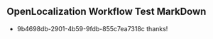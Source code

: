 ## OpenLocalization Workflow Test MarkDown
* 9b4698db-2901-4b59-9fdb-855c7ea7318c thanks!

<!--HONumber=Aug16_HO1-->


